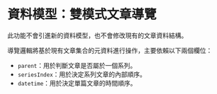 # 資料模型：雙模式文章導覽

此功能不會引進新的資料模型，也不會修改現有的文章資料結構。

導覽邏輯將基於現有文章集合的元資料進行操作，主要依賴以下兩個欄位：
- `parent`：用於判斷文章是否屬於一個系列。
- `seriesIndex`：用於決定系列文章的內部順序。
- `datetime`：用於決定單篇文章的時間順序。
